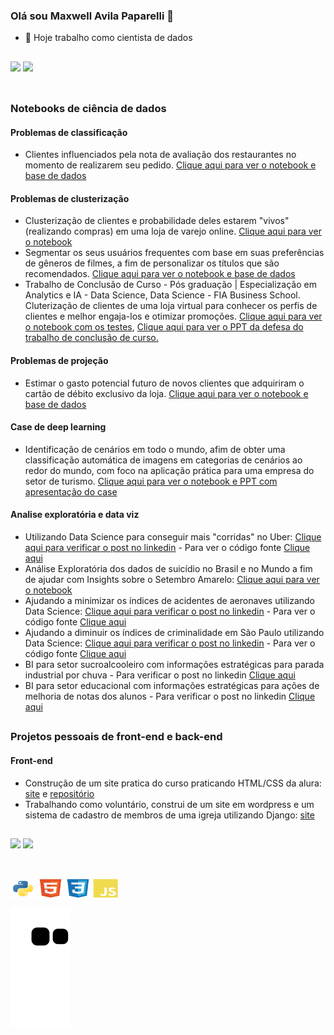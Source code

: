 ### Olá sou Maxwell Avila Paparelli 👋

- 🔭 Hoje trabalho como cientista de dados

##
<div>
  <img height="160em" src="https://github-readme-stats.vercel.app/api?username=MaxwellPaparelli&show_icons=true&theme=dracula&include_all_commits=true&count_private=true"/>
  <img height="160em" src="https://github-readme-stats.vercel.app/api/top-langs/?username=MaxwellPaparelli&layout=compact&langs_count=16&theme=dracula"/>
</div>
<br>

##
### Notebooks de ciência de dados
#### Problemas de classificação
* Clientes influenciados pela nota de avaliação dos restaurantes no momento de realizarem seu pedido. [Clique aqui para ver o notebook e base de dados](https://github.com/MaxwellPaparelli/TarefasPos/tree/main/Classifica%C3%A7%C3%A3o)


#### Problemas de clusterização
* Clusterização de clientes e probabilidade deles estarem "vivos" (realizando compras) em uma loja de varejo online. [Clique aqui para ver o notebook](https://github.com/MaxwellPaparelli/Machine_Learning/blob/main/Clustering_and_Percent_alive.ipynb)
* Segmentar os seus usuários frequentes com base em suas preferências de gêneros de filmes, a fim de personalizar os títulos que são recomendados. [Clique aqui para ver o notebook e base de dados](https://github.com/MaxwellPaparelli/TarefasPos/tree/main/Segmenta%C3%A7%C3%A3o)
* Trabalho de Conclusão de Curso - Pós graduação | Especialização em Analytics e IA - Data Science, Data Science - FIA Business School. Cluterização de clientes de uma loja virtual para conhecer os perfis de clientes e melhor engaja-los e otimizar promoções. [Clique aqui para ver o notebook com os testes](https://github.com/MaxwellPaparelli/TCC/blob/main/TCC_Compras_Online.ipynb), [Clique aqui para ver o PPT da defesa do trabalho de conclusão de curso.](https://github.com/MaxwellPaparelli/TCC/blob/main/PPT_TCC%20-%20Entrega%201%2C%202%2C%203%20e%204%20-%20Compras_Online%20Final.pptx)





#### Problemas de projeção
* Estimar o gasto potencial futuro de novos clientes que adquiriram o cartão de débito exclusivo da loja. [Clique aqui para ver o notebook e base de dados](https://github.com/MaxwellPaparelli/TarefasPos/tree/main/Proje%C3%A7%C3%A3o)


#### Case de deep learning
* Identificação de cenários em todo o mundo, afim de obter uma classificação automática de imagens em categorias de cenários ao redor do mundo, com foco na aplicação prática para uma empresa do setor de turismo. [Clique aqui para ver o notebook e PPT com apresentação do case](https://github.com/MaxwellPaparelli/TarefasPos/tree/main/Deep%20Learning)


#### Analise exploratória e data viz
* Utilizando Data Science para conseguir mais "corridas" no Uber: [Clique aqui para verificar o post no linkedin](https://www.linkedin.com/pulse/como-conseguir-mais-corridas-com-o-uber-em-new-york-avila-paparelli/?trackingId=pe17W94CSS2iv4jM2iPqpA%3D%3D) - Para ver o código fonte [Clique aqui](https://github.com/MaxwellPaparelli/Data_Science_Uber)
* Análise Exploratória dos dados de suicídio no Brasil e no Mundo a fim de ajudar com Insights sobre o Setembro Amarelo: [Clique aqui para ver o notebook](https://github.com/MaxwellPaparelli/Time_Series/blob/main/Yellow_September_Analysis.ipynb)
* Ajudando a minimizar os índices de acidentes de aeronaves utilizando Data Science: [Clique aqui para verificar o post no linkedin](https://www.linkedin.com/pulse/ajudando-minimizar-os-%C3%ADndices-de-acidentes-aeronaves-avila-paparelli?trk=portfolio_article-card_title) - Para ver o código fonte [Clique aqui](https://github.com/MaxwellPaparelli/Data_Science_Aviacao)
* Ajudando a diminuir os índices de criminalidade em São Paulo utilizando Data Science: [Clique aqui para verificar o post no linkedin](https://www.linkedin.com/pulse/ajudando-diminuir-%25C3%25ADndices-de-crimes-com-data-science-avila-paparelli/?trackingId=lUPx7w6wQ9OnSXKZ8C9L9g%3D%3D) - Para ver o código fonte [Clique aqui](https://github.com/MaxwellPaparelli/Data_Science_Indice_Criminalidade_SP)
* BI para setor sucroalcooleiro com informações estratégicas para parada industrial por chuva - Para verificar o post no linkedin [Clique aqui](https://www.linkedin.com/feed/update/urn:li:activity:6755261706089357312/)
* BI para setor educacional com informações estratégicas para ações de melhoria de notas dos alunos - Para verificar o post no linkedin [Clique aqui](https://www.linkedin.com/feed/update/urn:li:activity:6761045921418551296/)

##
### Projetos pessoais de front-end e back-end
#### Front-end
* Construção de um site pratica do curso praticando HTML/CSS da alura: [site](https://maxwellpaparelli.github.io/alura-plus/) e [repositório](https://github.com/MaxwellPaparelli/alura-plus)
* Trabalhando como voluntário, construi de um site em wordpress e um sistema de cadastro de membros de uma igreja utilizando Django: [site](https://igrejamissionariaararaquara.com/)

##
<div> 
  <a href="https://www.linkedin.com/in/maxwell-avila-paparelli-69201b135" target="_blank"><img src="https://img.shields.io/badge/-LinkedIn-%230077B5?style=for-the-badge&logo=linkedin&logoColor=white" target="_blank"></a> 
  <a href="https://medium.com/@maxwellpaparelli" target="_blank"><img src="https://img.shields.io/badge/Medium-12100E?style=for-the-badge&logo=medium&logoColor=white" target="_blank"></a>   
</div>

##
<div style="display: inline_block"><br>
  <img align="center" alt="Max-Python" height="30" width="40" src="https://raw.githubusercontent.com/devicons/devicon/master/icons/python/python-original.svg">
  <img align="center" alt="Max-HTML" height="30" width="40" src="https://raw.githubusercontent.com/devicons/devicon/master/icons/html5/html5-original.svg">
  <img align="center" alt="Max-CSS" height="30" width="40" src="https://raw.githubusercontent.com/devicons/devicon/master/icons/css3/css3-original.svg">
  <img align="center" alt="Max-Js" height="30" width="40" src="https://raw.githubusercontent.com/devicons/devicon/master/icons/javascript/javascript-plain.svg">
</div>

![Snake animation](https://github.com/MaxwellPaparelli/MaxwellPaparelli/blob/output/github-contribution-grid-snake.svg)

